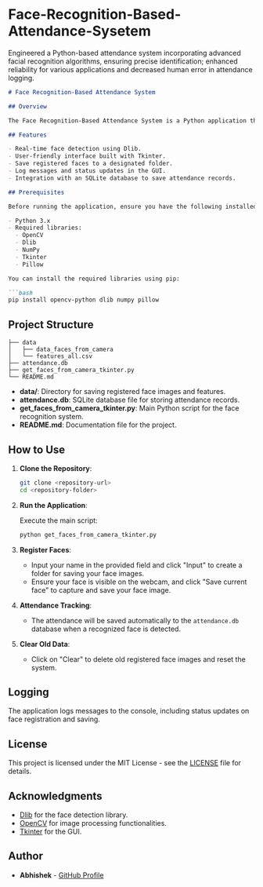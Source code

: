 # Face-Recognition-Based-Attendance-Sysetem
 Engineered a Python-based attendance system incorporating advanced facial recognition  algorithms, ensuring precise identification; enhanced reliability for various applications and  decreased human error in attendance logging.


```markdown
# Face Recognition-Based Attendance System

## Overview

The Face Recognition-Based Attendance System is a Python application that utilizes OpenCV and Dlib for real-time face detection and recognition. The application captures images from a webcam and allows users to register their faces. The registered faces are stored in a structured format for later use in attendance tracking.

## Features

- Real-time face detection using Dlib.
- User-friendly interface built with Tkinter.
- Save registered faces to a designated folder.
- Log messages and status updates in the GUI.
- Integration with an SQLite database to save attendance records.

## Prerequisites

Before running the application, ensure you have the following installed:

- Python 3.x
- Required libraries:
  - OpenCV
  - Dlib
  - NumPy
  - Tkinter
  - Pillow

You can install the required libraries using pip:

```bash
pip install opencv-python dlib numpy pillow
```

## Project Structure

```
├── data
│   ├── data_faces_from_camera
│   └── features_all.csv
├── attendance.db
├── get_faces_from_camera_tkinter.py
└── README.md
```

- **data/**: Directory for saving registered face images and features.
- **attendance.db**: SQLite database file for storing attendance records.
- **get_faces_from_camera_tkinter.py**: Main Python script for the face recognition system.
- **README.md**: Documentation file for the project.

## How to Use

1. **Clone the Repository**:

   ```bash
   git clone <repository-url>
   cd <repository-folder>
   ```

2. **Run the Application**:

   Execute the main script:

   ```bash
   python get_faces_from_camera_tkinter.py
   ```

3. **Register Faces**:

   - Input your name in the provided field and click "Input" to create a folder for saving your face images.
   - Ensure your face is visible on the webcam, and click "Save current face" to capture and save your face image.

4. **Attendance Tracking**:

   - The attendance will be saved automatically to the `attendance.db` database when a recognized face is detected.

5. **Clear Old Data**:

   - Click on "Clear" to delete old registered face images and reset the system.

## Logging

The application logs messages to the console, including status updates on face registration and saving.

## License

This project is licensed under the MIT License - see the [LICENSE](LICENSE) file for details.

## Acknowledgments

- [Dlib](http://dlib.net/) for the face detection library.
- [OpenCV](https://opencv.org/) for image processing functionalities.
- [Tkinter](https://docs.python.org/3/library/tkinter.html) for the GUI.

## Author

- **Abhishek** - [GitHub Profile]([<your-github-url>](https://github.com/Abhishek007-7))
```
